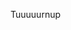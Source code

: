 Tuuuuurnup

<!---
Chryseen/Chryseen is a ✨ special ✨ repository because its `README.md` (this file) appears on your GitHub profile.
You can click the Preview link to take a look at your changes.
--->
